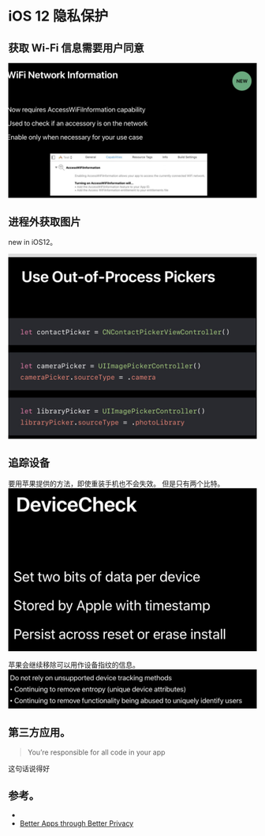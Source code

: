 
# iOS 12 隐私保护
## 获取 Wi-Fi 信息需要用户同意  
![](media/15307552176524/15307553380809.jpg)

## 进程外获取图片
new in iOS12。


![](media/15307552176524/15307552498038.jpg)


## 追踪设备  
要用苹果提供的方法，即使重装手机也不会失效。 但是只有两个比特。  
![](media/15307552176524/15307555453872.jpg)

苹果会继续移除可以用作设备指纹的信息。  
![](media/15307552176524/15307555988465.jpg)

## 第三方应用。
> You’re responsible for all code in your app

这句话说得好

## 参考。
- []()
- [Better Apps through Better Privacy](https://developer.apple.com/wwdc18/718)

